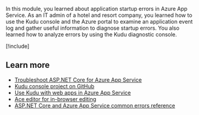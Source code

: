 In this module, you learned about application startup errors in Azure App Service. As an IT admin of a hotel and resort company, you learned how to use the Kudu console and the Azure portal to examine an application event log and gather useful information to diagnose startup errors. You also learned how to analyze errors by using the Kudu diagnostic console.

[!include[](../../../includes/azure-sandbox-cleanup.md)]

## Learn more

- [Troubleshoot ASP.NET Core for Azure App Service](/aspnet/core/test/troubleshoot-azure-iis)
- [Kudu console project on GitHub](https://github.com/projectkudu/kudu/wiki/Kudu-console)
- [Use Kudu with web apps in Azure App Service](/archive/blogs/benjaminperkins/deploy-to-an-azure-app-service-using-kudu-and-a-zip-file)
- [Ace editor for in-browser editing](https://github.com/ajaxorg/ace)
- [ASP.NET Core and Azure App Service common errors reference](/aspnet/core/host-and-deploy/azure-iis-errors-reference)
